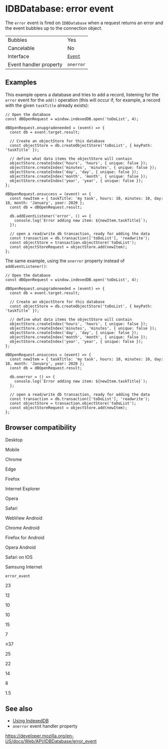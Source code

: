 # IDBDatabase: error event

The `error` event is fired on `IDBDatabase` when a request returns an error and the event bubbles up to the connection object.

<table><tbody><tr class="odd"><td>Bubbles</td><td>Yes</td></tr><tr class="even"><td>Cancelable</td><td>No</td></tr><tr class="odd"><td>Interface</td><td><a href="../event"><code>Event</code></a></td></tr><tr class="even"><td>Event handler property</td><td><code>onerror</code></td></tr></tbody></table>

## Examples

This example opens a database and tries to add a record, listening for the `error` event for the `add()` operation (this will occur if, for example, a record with the given `taskTitle` already exists):

    // Open the database
    const dBOpenRequest = window.indexedDB.open('toDoList', 4);

    dBOpenRequest.onupgradeneeded = (event) => {
      const db = event.target.result;

      // Create an objectStore for this database
      const objectStore = db.createObjectStore('toDoList', { keyPath: 'taskTitle' });

      // define what data items the objectStore will contain
      objectStore.createIndex('hours', 'hours', { unique: false });
      objectStore.createIndex('minutes', 'minutes', { unique: false });
      objectStore.createIndex('day', 'day', { unique: false });
      objectStore.createIndex('month', 'month', { unique: false });
      objectStore.createIndex('year', 'year', { unique: false });
    };

    dBOpenRequest.onsuccess = (event) => {
      const newItem = { taskTitle: 'my task', hours: 10, minutes: 10, day: 10, month: 'January', year: 2020 };
      const db = dBOpenRequest.result;

      db.addEventListener('error', () => {
        console.log(`Error adding new item: ${newItem.taskTitle}`);
      });

      // open a read/write db transaction, ready for adding the data
      const transaction = db.transaction(['toDoList'], 'readwrite');
      const objectStore = transaction.objectStore('toDoList');
      const objectStoreRequest = objectStore.add(newItem);
    };

The same example, using the `onerror` property instead of `addEventListener()`:

    // Open the database
    const dBOpenRequest = window.indexedDB.open('toDoList', 4);

    dBOpenRequest.onupgradeneeded = (event) => {
      const db = event.target.result;

      // Create an objectStore for this database
      const objectStore = db.createObjectStore('toDoList', { keyPath: 'taskTitle' });

      // define what data items the objectStore will contain
      objectStore.createIndex('hours', 'hours', { unique: false });
      objectStore.createIndex('minutes', 'minutes', { unique: false });
      objectStore.createIndex('day', 'day', { unique: false });
      objectStore.createIndex('month', 'month', { unique: false });
      objectStore.createIndex('year', 'year', { unique: false });
    };

    dBOpenRequest.onsuccess = (event) => {
      const newItem = { taskTitle: 'my task', hours: 10, minutes: 10, day: 10, month: 'January', year: 2020 };
      const db = dBOpenRequest.result;

      db.onerror = () => {
        console.log(`Error adding new item: ${newItem.taskTitle}`);
      };

      // open a read/write db transaction, ready for adding the data
      const transaction = db.transaction(['toDoList'], 'readwrite');
      const objectStore = transaction.objectStore('toDoList');
      const objectStoreRequest = objectStore.add(newItem);
    };

## Browser compatibility

Desktop

Mobile

Chrome

Edge

Firefox

Internet Explorer

Opera

Safari

WebView Android

Chrome Android

Firefox for Android

Opera Android

Safari on IOS

Samsung Internet

`error_event`

23

12

10

10

15

7

≤37

25

22

14

8

1.5

## See also

- [Using IndexedDB](../indexeddb_api/using_indexeddb)
- `onerror` event handler property

<a href="https://developer.mozilla.org/en-US/docs/Web/API/IDBDatabase/error_event" class="_attribution-link">https://developer.mozilla.org/en-US/docs/Web/API/IDBDatabase/error_event</a>
